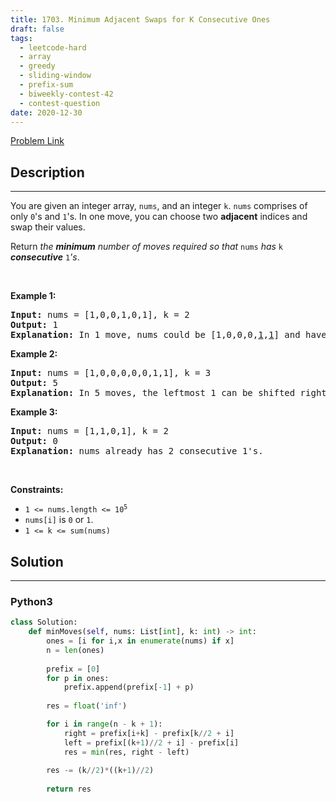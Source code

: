 ```yaml
---
title: 1703. Minimum Adjacent Swaps for K Consecutive Ones
draft: false
tags: 
  - leetcode-hard
  - array
  - greedy
  - sliding-window
  - prefix-sum
  - biweekly-contest-42
  - contest-question
date: 2020-12-30
---
```


[Problem Link](https://leetcode.com/problems/minimum-adjacent-swaps-for-k-consecutive-ones/)

## Description

---
<p>You are given an integer array, <code>nums</code>, and an integer <code>k</code>. <code>nums</code> comprises of only <code>0</code>&#39;s and <code>1</code>&#39;s. In one move, you can choose two <strong>adjacent</strong> indices and swap their values.</p>

<p>Return <em>the <strong>minimum</strong> number of moves required so that </em><code>nums</code><em> has </em><code>k</code><em> <strong>consecutive</strong> </em><code>1</code><em>&#39;s</em>.</p>

<p>&nbsp;</p>
<p><strong class="example">Example 1:</strong></p>

<pre>
<strong>Input:</strong> nums = [1,0,0,1,0,1], k = 2
<strong>Output:</strong> 1
<strong>Explanation:</strong> In 1 move, nums could be [1,0,0,0,<u>1</u>,<u>1</u>] and have 2 consecutive 1&#39;s.
</pre>

<p><strong class="example">Example 2:</strong></p>

<pre>
<strong>Input:</strong> nums = [1,0,0,0,0,0,1,1], k = 3
<strong>Output:</strong> 5
<strong>Explanation:</strong> In 5 moves, the leftmost 1 can be shifted right until nums = [0,0,0,0,0,<u>1</u>,<u>1</u>,<u>1</u>].
</pre>

<p><strong class="example">Example 3:</strong></p>

<pre>
<strong>Input:</strong> nums = [1,1,0,1], k = 2
<strong>Output:</strong> 0
<strong>Explanation:</strong> nums already has 2 consecutive 1&#39;s.
</pre>

<p>&nbsp;</p>
<p><strong>Constraints:</strong></p>

<ul>
	<li><code>1 &lt;= nums.length &lt;= 10<sup>5</sup></code></li>
	<li><code>nums[i]</code> is <code>0</code> or <code>1</code>.</li>
	<li><code>1 &lt;= k &lt;= sum(nums)</code></li>
</ul>


## Solution

---
### Python3
``` py title='minimum-adjacent-swaps-for-k-consecutive-ones'
class Solution:
    def minMoves(self, nums: List[int], k: int) -> int:
        ones = [i for i,x in enumerate(nums) if x]
        n = len(ones)
        
        prefix = [0]
        for p in ones:
            prefix.append(prefix[-1] + p)
            
        res = float('inf')

        for i in range(n - k + 1):
            right = prefix[i+k] - prefix[k//2 + i]
            left = prefix[(k+1)//2 + i] - prefix[i]
            res = min(res, right - left)
        
        res -= (k//2)*((k+1)//2)
        
        return res
```

